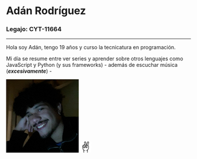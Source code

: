 
# Adán Rodríguez     

### Legajo: CYT-11664 
---


Hola soy Adán, tengo 19 años y curso la tecnicatura en programación.

Mi día se resume entre ver series y aprender sobre otros lenguajes como JavaScript y Python (y sus frameworks) - además de escuchar música (***excesivamente***) - 


<img src="./pic.png" height=200px>   <img src="./peace-symbol.png" height=30px>
